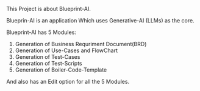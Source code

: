 This Project is about Blueprint-AI.

Blueprin-AI is an application Which uses Generative-AI (LLMs) as the core.

Blueprint-AI has 5 Modules:

1. Generation of Business Requriment Document(BRD)
2. Generation of Use-Cases and FlowChart
3. Generation of Test-Cases
4. Generation of Test-Scripts
5. Generation of Boiler-Code-Template

And also has an Edit option for all the 5 Modules.

